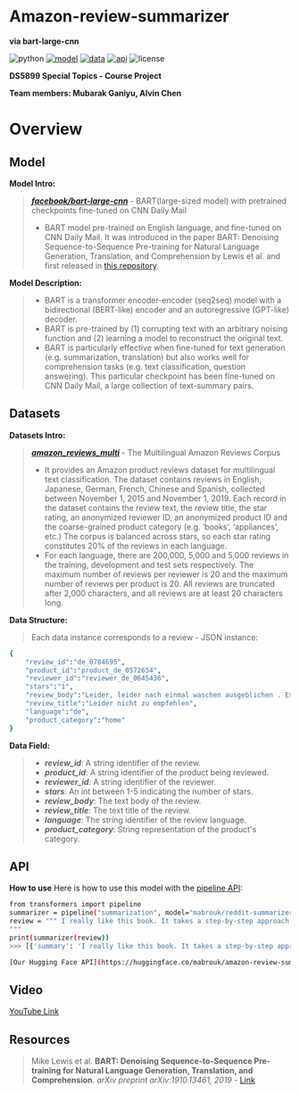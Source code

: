 # Amazon-review-summarizer
**via bart-large-cnn**

![python](https://img.shields.io/badge/Python-3.9.0%2B-blue)
[![model](https://img.shields.io/badge/model%20-%20Amazon%20Review-lightblue)]([https://huggingface.co/mabrouk/amazon-review-summarizer-bart](https://huggingface.co/facebook/bart-large-cnn?text=The+tower+is+324+metres+%281%2C063+ft%29+tall%2C+about+the+same+height+as+an+81-storey+building%2C+and+the+tallest+structure+in+Paris.+Its+base+is+square%2C+measuring+125+metres+%28410+ft%29+on+each+side.+During+its+construction%2C+the+Eiffel+Tower+surpassed+the+Washington+Monument+to+become+the+tallest+man-made+structure+in+the+world%2C+a+title+it+held+for+41+years+until+the+Chrysler+Building+in+New+York+City+was+finished+in+1930.+It+was+the+first+structure+to+reach+a+height+of+300+metres.+Due+to+the+addition+of+a+broadcasting+aerial+at+the+top+of+the+tower+in+1957%2C+it+is+now+taller+than+the+Chrysler+Building+by+5.2+metres+%2817+ft%29.+Excluding+transmitters%2C+the+Eiffel+Tower+is+the+second+tallest+free-standing+structure+in+France+after+the+Millau+Viaduct.))
[![data](https://img.shields.io/badge/Datasets-%20Amazon%20Review%20Corpus-orange)](https://huggingface.co/datasets/amazon_reviews_multi)
[![api](https://img.shields.io/badge/API-%20Amazon%20Review%20Summarizer-yellow)](https://huggingface.co/mabrouk/amazon-review-summarizer-bart)
![license](https://img.shields.io/badge/license-MIT-lightgreen)

**DS5899 Special Topics  - Course Project** 

**Team members: Mubarak Ganiyu, Alvin Chen**

# Overview
## Model
**Model Intro:** 
> **[_facebook/bart-large-cnn_](https://huggingface.co/facebook/bart-large-cnn?text=The+tower+is+324+metres+%281%2C063+ft%29+tall%2C+about+the+same+height+as+an+81-storey+building%2C+and+the+tallest+structure+in+Paris.+Its+base+is+square%2C+measuring+125+metres+%28410+ft%29+on+each+side.+During+its+construction%2C+the+Eiffel+Tower+surpassed+the+Washington+Monument+to+become+the+tallest+man-made+structure+in+the+world%2C+a+title+it+held+for+41+years+until+the+Chrysler+Building+in+New+York+City+was+finished+in+1930.+It+was+the+first+structure+to+reach+a+height+of+300+metres.+Due+to+the+addition+of+a+broadcasting+aerial+at+the+top+of+the+tower+in+1957%2C+it+is+now+taller+than+the+Chrysler+Building+by+5.2+metres+%2817+ft%29.+Excluding+transmitters%2C+the+Eiffel+Tower+is+the+second+tallest+free-standing+structure+in+France+after+the+Millau+Viaduct.)** - BART(large-sized model) with pretrained checkpoints fine-tuned on CNN Daily Mail
> - BART model pre-trained on English language, and fine-tuned on CNN Daily Mail. It was introduced in the paper BART: Denoising Sequence-to-Sequence Pre-training for Natural Language Generation, Translation, and Comprehension by Lewis et al. and first released in [this repository](https://github.com/pytorch/fairseq/tree/master/examples/bart).

**Model Description:**
> - BART is a transformer encoder-encoder (seq2seq) model with a bidirectional (BERT-like) encoder and an autoregressive (GPT-like) decoder. 
> - BART is pre-trained by (1) corrupting text with an arbitrary noising function and (2) learning a model to reconstruct the original text.
> - BART is particularly effective when fine-tuned for text generation (e.g. summarization, translation) but also works well for comprehension tasks (e.g. text classification, question answering). This particular checkpoint has been fine-tuned on CNN Daily Mail, a large collection of text-summary pairs.

## Datasets
**Datasets Intro:**
> **[_amazon_reviews_multi_](https://huggingface.co/datasets/amazon_reviews_multi)** - The Multilingual Amazon Reviews Corpus
> - It provides an Amazon product reviews dataset for multilingual text classification. The dataset contains reviews in English, Japanese, German, French, Chinese and Spanish, collected between November 1, 2015 and November 1, 2019. Each record in the dataset contains the review text, the review title, the star rating, an anonymized reviewer ID, an anonymized product ID and the coarse-grained product category (e.g. ‘books’, ‘appliances’, etc.) The corpus is balanced across stars, so each star rating constitutes 20% of the reviews in each language.
> - For each language, there are 200,000, 5,000 and 5,000 reviews in the training, development and test sets respectively. The maximum number of reviews per reviewer is 20 and the maximum number of reviews per product is 20. All reviews are truncated after 2,000 characters, and all reviews are at least 20 characters long.

**Data Structure:**
> Each data instance corresponds to a review - JSON instance:
```bash
{
    "review_id":"de_0784695",
    "product_id":"product_de_0572654",
    "reviewer_id":"reviewer_de_0645436",
    "stars":"1",
    "review_body":"Leider, leider nach einmal waschen ausgeblichen . Es sieht super h\u00fcbsch aus , nur leider stinkt es ganz schrecklich und ein Waschgang in der Maschine ist notwendig ! Nach einem mal waschen sah es aus als w\u00e4re es 10 Jahre alt und hatte 1000 e von Waschg\u00e4ngen hinter sich :( echt schade !",
    "review_title":"Leider nicht zu empfehlen",
    "language":"de",
    "product_category":"home"
}

```

**Data Field:**
> - _**review_id**_: A string identifier of the review.
> - _**product_id**_: A string identifier of the product being reviewed.
> - _**reviewer_id**:_ A string identifier of the reviewer.
> - _**stars**_: An int between 1-5 indicating the number of stars.
> - _**review_body**_: The text body of the review.
> - _**review_title**_: The text title of the review.
> - _**language**_: The string identifier of the review language.
> - _**product_category**_: String representation of the product's category.

## API
**How to use**
Here is how to use this model with the [pipeline API](https://huggingface.co/transformers/main_classes/pipelines.html):
```bash
from transformers import pipeline
summarizer = pipeline("summarization", model="mabrouk/reddit-summarizer-bart")
review = """ I really like this book. It takes a step-by-step approach to introduce the reader to the IBM Q Experience, to the basics underlying quantum computing, and to the reality of the noise involved in the current machines. This introduction is technical and shows the user how to use the IBM system either directly through the GUI on their website or by running Python code on one's own machine. The text provides examples of small exercises to try and stimulates ideas of new things to try. The IBM Q Exp Qiskit software modules are identified and introduced - Terra, Aer, Ignis, and Aqua, as well as the backends that one can choose to do the computing. The book ends with two great chapters on quantum algorithms.
"""
print(summarizer(review))
>>> [{'summary': 'I really like this book. It takes a step-by-step approach to introduce the reader to the IBM Q Experience, to the basics underlying quantum computing, and to the reality of the noise involved in the current machines. The book ends with two great ...'}]

[Our Hugging Face API](https://huggingface.co/mabrouk/amazon-review-summarizer-bart)
```

## Video
[YouTube Link](https://youtu.be/v7L6HpE_WTQ)

## Resources
> Mike Lewis et al. **BART: Denoising Sequence-to-Sequence Pre-training for Natural Language Generation, Translation, and Comprehension**. *arXiv preprint arXiv:1910.13461, 2019* - [Link](https://arxiv.org/abs/1910.13461)



